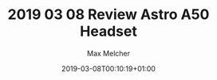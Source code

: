 ---
title: "2019 03 08 Review Astro A50 Headset"
date: 2019-03-08T00:10:19+01:00
2019: "03"
author: "Max Melcher"
draft: true
categories:
  - Website
tags:
  - Wordpress
  - Hugo
  - Performance
featured: "images/featured.jpg"
featuredalt : ""
hashtags: 
  - "#azure"
---